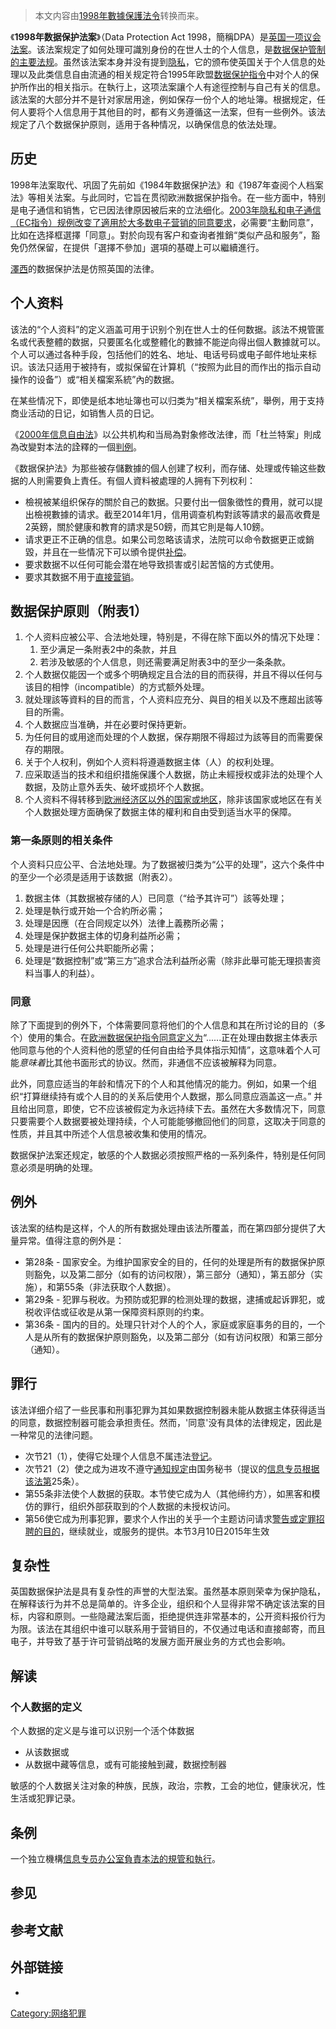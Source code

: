 > 本文内容由[1998年數據保護法令](https://zh.wikipedia.org/wiki/1998年數據保護法令)转换而来。


《**1998年数据保护法案**》（Data Protection Act 1998，簡稱DPA）是[英国一项](https://zh.wikipedia.org/wiki/英国 "wikilink")[议会法案](https://zh.wikipedia.org/wiki/议会法案 "wikilink")。该法案规定了如何处理可識別身份的在世人士的个人信息，是[数据保护管制的主要法规](https://zh.wikipedia.org/wiki/数据保护 "wikilink")。虽然该法案本身并没有提到[隐私](../Page/隐私权.md "wikilink")，它的颁布使英国关于个人信息的处理以及此类信息自由流通的相关规定符合1995年欧盟[数据保护指令](../Page/数据保护指令.md "wikilink")中对个人的保护所作出的相关指示。在執行上，这项法案讓个人有途徑控制与自己有关的信息。該法案的大部分并不是针对家居用途，例如保存一份个人的地址簿。根据规定，任何人要将个人信息用于其他目的时，都有义务遵循这一法案，但有一些例外。该法规定了八个数据保护原则，适用于各种情况，以确保信息的依法处理。

## 历史

1998年法案取代、巩固了先前如《1984年数据保护法》和《1987年查阅个人档案法》等相关法案。与此同时，它旨在贯彻欧洲数据保护指令。在一些方面中，特别是电子通信和销售，它已因法律原因被后来的立法细化。[2003年隐私和电子通信（EC指令）规例改变了適用於大多数电子营销的同意要求](https://zh.wikipedia.org/wiki/2003年隐私和电子通信（EC指令）规例 "wikilink")，必需要“主動同意”，比如在选择框選擇「同意」。對於向现有客户和查询者推銷“类似产品和服务”，豁免仍然保留，在提供「選擇不參加」選項的基礎上可以繼續進行。

[澤西](../Page/澤西.md "wikilink")的数据保护法是仿照英国的法律。

## 个人资料

该法的“个人资料”的定义涵盖可用于识别个別在世人士的任何数据。該法不規管匿名或代表整體的数据，只要匿名化或整體化的數據不能逆向得出個人數據就可以。个人可以通过各种手段，包括他们的姓名、地址、电话号码或电子邮件地址来标识。该法只适用于被持有，或拟保留在计算机（“按照为此目的而作出的指示自动操作的设备”）或“相关檔案系統”內的数据。

在某些情况下，即使是纸本地址簿也可以归类为“相关檔案系统”，舉例，用于支持商业活动的日记，如销售人员的日记。

《[2000年信息自由法](https://zh.wikipedia.org/wiki/2000年信息自由法 "wikilink")》以公共机构和当局為對象修改法律，而「杜兰特案」則成為改變對本法的詮釋的一個[判例](https://zh.wikipedia.org/wiki/判例 "wikilink")。

《数据保护法》为那些被存儲數據的個人创建了权利，而存储、处理或传输这些数据的人則需要負上責任。有個人資料被處理的人拥有下列权利：

  - 檢視被某组织保存的關於自己的数据。只要付出一個象徵性的費用，就可以提出檢視數據的请求。截至2014年1月，信用调查机构對該等請求的最高收費是2英鎊，關於健康和教育的請求是50鎊，而其它則是每人10鎊。
  - 请求更正不正确的信息。如果公司忽略该请求，法院可以命令数据更正或銷毀，并且在一些情况下可以頒令提供[补偿](https://zh.wikipedia.org/wiki/补偿 "wikilink")。
  - 要求数据不以任何可能会潜在地导致损害或引起苦恼的方式使用。
  - 要求其数据不用于[直接营销](https://zh.wikipedia.org/wiki/直效营销 "wikilink")。

## 数据保护原则（附表1）

1.  个人资料应被公平、合法地处理，特别是，不得在除下面以外的情况下处理：
    1.  至少满足一条附表2中的条款，并且
    2.  若涉及敏感的个人信息，则还需要满足附表3中的至少一条条款。
2.  个人数据仅能因一个或多个明确规定且合法的目的而获得，并且不得以任何与该目的相悖（incompatible）的方式额外处理。
3.  就处理該等資料的目的而言，个人资料应充分、與目的相关以及不應超出該等目的所需。
4.  个人数据应当准确，并在必要时保持更新。
5.  为任何目的或用途而处理的个人数据，保存期限不得超过为該等目的而需要保存的期限。
6.  关于个人权利，例如个人资料将遵遁数据主体（人）的权利处理。
7.  应采取适当的技术和组织措施保護个人数据，防止未經授权或非法的处理个人数据，及防止意外丢失、破坏或损坏个人数据。
8.  个人资料不得转移到[欧洲经济区以外的国家或地区](https://zh.wikipedia.org/wiki/欧洲经济区 "wikilink")，除非该国家或地区在有关个人数据处理方面确保了数据主体的權利和自由受到适当水平的保障。

### 第一条原则的相关条件

个人资料只应公平、合法地处理。为了数据被归类为“公平的处理”，这六个条件中的至少一个必须是适用于该数据（附表2）。

1.  数据主体（其数据被存储的人）已同意（“给予其许可”）該等处理；
2.  处理是執行或开始一个合約所必需；
3.  处理是因應（在合同规定以外）法律上義務所必需；
4.  处理是保护数据主体的切身利益所必需；
5.  处理是进行任何公共职能所必需；
6.  处理是“数据控制”或“第三方”追求合法利益所必需（除非此舉可能无理损害资料当事人的利益）。

### 同意

除了下面提到的例外下，个体需要同意将他们的个人信息和其在所讨论的目的（多个）使用的集合。在[欧洲数据保护指令同意定义为](https://zh.wikipedia.org/wiki/Data_Protection_Directive "wikilink")“......正在处理由数据主体表示他同意与他的个人资料他的愿望的任何自由给予具体指示知情”，这意味着个人可能*意味着*比其他书面形式的协议。然而，非通信不应该被解释为同意。

此外，同意应适当的年龄和情况下的个人和其他情况的能力。例如，如果一个组织“打算继续持有或个人目的的关系后使用个人数据，那么同意应涵盖这一点。” 并且给出同意，即使，它不应该被假定为永远持续下去。虽然在大多数情况下，同意只要需要个人数据要被处理持续，个人可能能够撤回他们的同意，这取决于同意的性质，并且其中所述个人信息被收集和使用的情况。

数据保护法案还规定，敏感的个人数据必须按照严格的一系列条件，特别是任何同意必须是明确的处理。

## 例外

该法案的结构是这样，个人的所有数据处理由该法所覆盖，而在第四部分提供了大量异常。值得注意的例外是：

  - 第28条 - 国家安全。为维护国家安全的目的，任何的处理是所有的数据保护原则豁免，以及第二部分（如有的访问权限），第三部分（通知），第五部分（实施），和第55条（非法获取个人数据）。
  - 第29条 - 犯罪与税收。为预防或犯罪的检测处理的数据，逮捕或起诉罪犯，或税收评估或征收是从第一保障资料原则的约束。
  - 第36条 - 国内的目的。处理只针对个人的个人，家庭或家庭事务的目的，一个人是从所有的数据保护原则豁免，以及第二部分（如有访问权限）和第三部分（通知）。

## 罪行

该法详细介绍了一些民事和刑事犯罪为其如果数据控制器未能从数据主体获得适当的同意，数据控制器可能会承担责任。然而，'同意'没有具体的法律规定，因此是一种常见的法律问题。

  - 次节21（1），使得它处理个人信息不属违法[登记](https://zh.wikipedia.org/wiki/Register_of_data_controllers "wikilink")。
  - 次节21（2）使之成为进攻不遵守[通知规定](http://www.legislation.gov.uk/uksi/2000/188/made)由国务秘书（提议的[信息专员根据该法第](https://zh.wikipedia.org/wiki/Information_Commissioner's_Office "wikilink")25条）。
  - 第55条非法使个人数据的获取。本节使它成为人（其他缔约方），如黑客和模仿的罪行，组织外部获取到的个人数据的未授权访问。
  - 第56使它成为刑事犯罪，要求个人作出的关乎一个主题访问请求[警告或](https://zh.wikipedia.org/wiki/Police_caution "wikilink")[定罪招聘的目的](https://zh.wikipedia.org/wiki/Conviction "wikilink")，继续就业，或服务的提供。本节3月10日2015年生效

## 复杂性

英国数据保护法是具有复杂性的声誉的大型法案。虽然基本原则荣幸为保护隐私，在解释该行为并不总是简单的。许多企业，组织和个人显得非常不确定该法案的目标，内容和原则。一些隐藏法案后面，拒绝提供连非常基本的，公开资料报价行为为限。该法在其组织中谁可以联系用于营销目的，不仅通过电话和直接邮寄，而且电子，并导致了基于许可营销战略的发展方面开展业务的方式也会影响。

## 解读

### 个人数据的定义

个人数据的定义是与谁可以识别一个活个体数据

  - 从该数据或
  - 从数据中藏等信息，或有可能接触到藏，数据控制器

敏感的个人数据关注对象的种族，民族，政治，宗教，工会的地位，健康状况，性生活或犯罪记录。

## 条例

一个独立機構[信息专员办公室負責本法的規管和執行](https://zh.wikipedia.org/wiki/信息专员办公室 "wikilink")。

## 参见

## 参考文献

## 外部链接

  -
[Category:网络犯罪](https://zh.wikipedia.org/wiki/Category:网络犯罪 "wikilink")